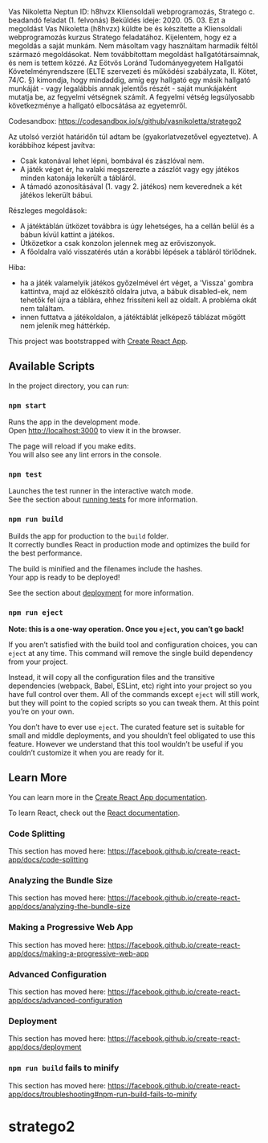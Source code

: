 Vas Nikoletta
Neptun ID: h8hvzx
Kliensoldali webprogramozás, Stratego c. beadandó feladat (1. felvonás)
Beküldés ideje: 2020. 05. 03.
Ezt a megoldást Vas Nikoletta (h8hvzx) küldte be és készítette a Kliensoldali webprogramozás kurzus Stratego feladatához.
Kijelentem, hogy ez a megoldás a saját munkám.
Nem másoltam vagy használtam harmadik féltől származó megoldásokat.
Nem továbbítottam megoldást hallgatótársaimnak, és nem is tettem közzé.
Az Eötvös Loránd Tudományegyetem Hallgatói Követelményrendszere (ELTE szervezeti és működési szabályzata, II. Kötet, 74/C. §) kimondja, 
hogy mindaddig, amíg egy hallgató egy másik hallgató munkáját - vagy legalábbis annak jelentős részét - saját munkájaként mutatja be, 
az fegyelmi vétségnek számít. A fegyelmi vétség legsúlyosabb következménye a hallgató elbocsátása az egyetemről.

Codesandbox:
https://codesandbox.io/s/github/vasnikoletta/stratego2

Az utolsó verziót határidőn túl adtam be (gyakorlatvezetővel egyeztetve).
A korábbihoz képest javítva:
- Csak katonával lehet lépni, bombával és zászlóval nem.
- A játék véget ér, ha valaki megszerezte a zászlót vagy egy játékos minden katonája lekerült a tábláról.
- A támadó azonosításával (1. vagy 2. játékos) nem keverednek a két játékos lekerült bábui.

Részleges megoldások:
- A játéktáblán ütközet továbbra is úgy lehetséges, ha a cellán belül és a bábun kívül kattint a játékos.
- Ütközetkor a csak konzolon jelennek meg az erőviszonyok.
- A főoldalra való visszatérés után a korábbi lépések a tábláról törlődnek. 

Hiba:
- ha a játék valamelyik játékos győzelmével ért véget, a 'Vissza' gombra kattintva, majd az előkészítő oldalra jutva, a bábuk disabled-ek, nem tehetők fel újra a táblára, ehhez frissíteni kell az oldalt. A probléma okát nem találtam. 
- innen futtatva a játékoldalon, a játéktáblát jelképező táblázat mögött nem jelenik meg háttérkép. 


This project was bootstrapped with [Create React App](https://github.com/facebook/create-react-app).

## Available Scripts

In the project directory, you can run:

### `npm start`

Runs the app in the development mode.<br />
Open [http://localhost:3000](http://localhost:3000) to view it in the browser.

The page will reload if you make edits.<br />
You will also see any lint errors in the console.

### `npm test`

Launches the test runner in the interactive watch mode.<br />
See the section about [running tests](https://facebook.github.io/create-react-app/docs/running-tests) for more information.

### `npm run build`

Builds the app for production to the `build` folder.<br />
It correctly bundles React in production mode and optimizes the build for the best performance.

The build is minified and the filenames include the hashes.<br />
Your app is ready to be deployed!

See the section about [deployment](https://facebook.github.io/create-react-app/docs/deployment) for more information.

### `npm run eject`

**Note: this is a one-way operation. Once you `eject`, you can’t go back!**

If you aren’t satisfied with the build tool and configuration choices, you can `eject` at any time. This command will remove the single build dependency from your project.

Instead, it will copy all the configuration files and the transitive dependencies (webpack, Babel, ESLint, etc) right into your project so you have full control over them. All of the commands except `eject` will still work, but they will point to the copied scripts so you can tweak them. At this point you’re on your own.

You don’t have to ever use `eject`. The curated feature set is suitable for small and middle deployments, and you shouldn’t feel obligated to use this feature. However we understand that this tool wouldn’t be useful if you couldn’t customize it when you are ready for it.

## Learn More

You can learn more in the [Create React App documentation](https://facebook.github.io/create-react-app/docs/getting-started).

To learn React, check out the [React documentation](https://reactjs.org/).

### Code Splitting

This section has moved here: https://facebook.github.io/create-react-app/docs/code-splitting

### Analyzing the Bundle Size

This section has moved here: https://facebook.github.io/create-react-app/docs/analyzing-the-bundle-size

### Making a Progressive Web App

This section has moved here: https://facebook.github.io/create-react-app/docs/making-a-progressive-web-app

### Advanced Configuration

This section has moved here: https://facebook.github.io/create-react-app/docs/advanced-configuration

### Deployment

This section has moved here: https://facebook.github.io/create-react-app/docs/deployment

### `npm run build` fails to minify

This section has moved here: https://facebook.github.io/create-react-app/docs/troubleshooting#npm-run-build-fails-to-minify
# stratego2
